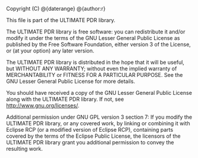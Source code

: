 Copyright (C) @{daterange} @{author:r}

This file is part of the ULTIMATE PDR library.

The ULTIMATE PDR library is free software: you can redistribute it and/or modify
it under the terms of the GNU Lesser General Public License as published
by the Free Software Foundation, either version 3 of the License, or
(at your option) any later version.

The ULTIMATE PDR library is distributed in the hope that it will be useful,
but WITHOUT ANY WARRANTY; without even the implied warranty of
MERCHANTABILITY or FITNESS FOR A PARTICULAR PURPOSE.  See the
GNU Lesser General Public License for more details.

You should have received a copy of the GNU Lesser General Public License
along with the ULTIMATE PDR library. If not, see <http://www.gnu.org/licenses/>.

Additional permission under GNU GPL version 3 section 7:
If you modify the ULTIMATE PDR library, or any covered work, by linking
or combining it with Eclipse RCP (or a modified version of Eclipse RCP), 
containing parts covered by the terms of the Eclipse Public License, the 
licensors of the ULTIMATE PDR library grant you additional permission 
to convey the resulting work.
